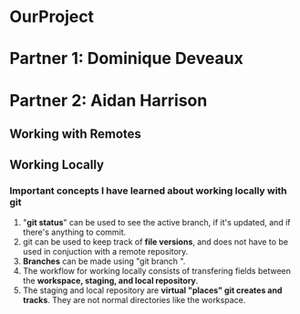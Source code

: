 # OurProject
# Partner 1: Dominique Deveaux 
# Partner 2: Aidan Harrison
## Working with Remotes
## Working Locally
### Important concepts I have learned about working locally with git
1. "**git status**" can be used to see the active branch, if it's updated, and if there's anything to commit.
2. git can be used to keep track of **file versions**, and does not have to be used in conjuction with a remote repository.
3. **Branches** can be made using "git branch <branch name>".
4. The workflow for working locally consists of transfering fields between the **workspace, staging, and local repository**.
5. The staging and local repository are **virtual "places" git creates and tracks**. They are not normal directories like the workspace. 

